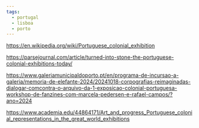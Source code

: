 ```yaml
---
tags:
  - portugal
  - lisboa
  - porto
---
```

https://en.wikipedia.org/wiki/Portuguese_colonial_exhibition

https://parsejournal.com/article/turned-into-stone-the-portuguese-colonial-exhibitions-today/

https://www.galeriamunicipaldoporto.pt/en/programa-de-incursao-a-galeria/memoria-de-elefante-2024/20241018-corpografias-reimaginadas-dialogar-comcontra-o-arquivo-da-1-exposicao-colonial-portuguesa-workshop-de-fanzines-com-marcela-pedersen-e-rafael-campos/?ano=2024

https://www.academia.edu/44864171/Art_and_progress_Portuguese_colonial_representations_in_the_great_world_exhibitions